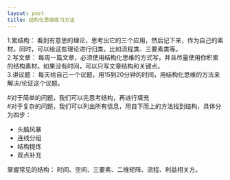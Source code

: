 ```yaml
---
layout: post
title: 结构化思维练习方法
---
```


1.累结构： 看到有意思的理论，思考出它的三个应用，然后记下来，作为自己的素材。同时，可以给这些理论进行归类，比如流程类、三要素类等。<br />
2.写文章： 每周一篇文章，必须使用结构化思维的方式写，并且尽量使用你积累的结构素材。如果没有时间，可以只写文章结构和关键点。<br />
3.讲议题： 每天给自己一个议题，用15到20分钟的时间，用结构化思维的方法来解决/论证这个议题。<br />

#对于简单的问题，我们可以先思考结构，再进行填充<br />
#对于复杂的问题，我们可以列出所有信息，用自下而上的方法找到结构，具体分为四步：
- 头脑风暴
- 连线分组
- 结构提炼
- 观点补充

掌握常见的结构： 时间、空间、三要素、二维矩阵、流程、利益相关方。
